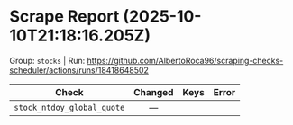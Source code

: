 # Scrape Report (2025-10-10T21:18:16.205Z)

Group: `stocks`  |  Run: https://github.com/AlbertoRoca96/scraping-checks-scheduler/actions/runs/18418648502

| Check | Changed | Keys | Error |
|---|:---:|:--|:--|
| `stock_ntdoy_global_quote` | — |  |  |
